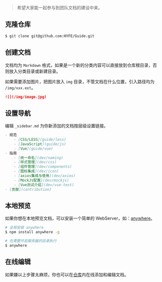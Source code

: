 > 希望大家能一起参与到团队文档的建设中来。

## 克隆仓库

```bash
$ git clone git@github.com:HYFE/Guide.git
```

## 创建文档

文档均为 `Markdown` 格式，如果是一个新的分类内容可以直接放到仓库根目录，否则放入分类目录或新建目录。

如果需要添加图片，把图片放入 `img` 目录，不管文档在什么位置，引入路径均为 `/img/xxx.ext`。

```markdown
![](/img/image.jpg)
```

## 设置导航

编辑 `_sidebar.md` 为你新添加的文档按层级设置链接。

```markdown
- 规范
    - [CSS/LESS](guide/less)
    - [JavaScript](guide/js)
    - [Vue](guide/vue)
- 指南
    - [统一命名](dev/naming)
    - [样式管理](dev/css)
    - [组件管理](dev/components)
    - [图标集成](dev/icon)
    - [axios集成与使用](dev/axios)
    - [MockJs配置](dev/mockjs)
    - [Vue测试介绍](dev/vue-test)
- [贡献](contribution)
```

## 本地预览

如果你想在本地预览文档，可以安装一个简单的 WebServer，如：[anywhere](https://github.com/JacksonTian/anywhere)。

```bash
# 全局安装 anywhere
$ npm install anywhere -g

# 在需要开启服务器的目录执行
$ anywhere
```

## 在线编辑

如果嫌以上步骤太麻烦，你也可以在[仓库](https://github.com/HYFE/Guide)内在线添加和编辑文档。
